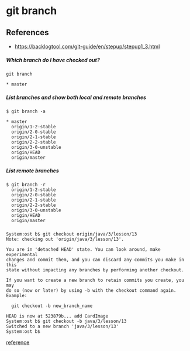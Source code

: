 # git branch

## References
* https://backlogtool.com/git-guide/en/stepup/stepup1_3.html

##### Which branch do I have checked out?
```
git branch
```
```
* master
```

##### List branches and show both local and remote branches
```
$ git branch -a
```
```
* master
  origin/1-2-stable
  origin/2-0-stable
  origin/2-1-stable
  origin/2-2-stable
  origin/3-0-unstable
  origin/HEAD
  origin/master
```

##### List remote branches
```
$ git branch -r
  origin/1-2-stable
  origin/2-0-stable
  origin/2-1-stable
  origin/2-2-stable
  origin/3-0-unstable
  origin/HEAD
  origin/master
```

##### 
```
System:ost b$ git checkout origin/java/3/lesson/13
Note: checking out 'origin/java/3/lesson/13'.

You are in 'detached HEAD' state. You can look around, make experimental
changes and commit them, and you can discard any commits you make in this
state without impacting any branches by performing another checkout.

If you want to create a new branch to retain commits you create, you may
do so (now or later) by using -b with the checkout command again. Example:

  git checkout -b new_branch_name

HEAD is now at 523879b... add CardImage
System:ost b$ git checkout -b java/3/lesson/13
Switched to a new branch 'java/3/lesson/13'
System:ost b$ 

```

[reference](http://gitready.com/intermediate/2009/02/13/list-remote-branches.html)

